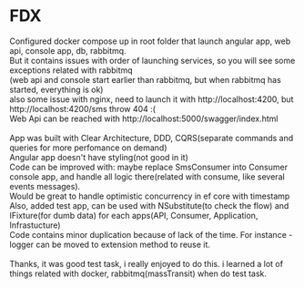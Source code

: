 # FDX

Configured docker compose up in root folder that launch angular app, web api, console app, db, rabbitmq. <br>
But it contains issues with order of launching services, so you will see some exceptions related with rabbitmq <br>
(web api and console start earlier than rabbitmq, but when rabbitmq has started, everything is ok) <br>
also some issue with nginx, need to launch it with http://localhost:4200, but http://localhost:4200/sms throw 404 :( <br>
Web Api can be reached with http://localhost:5000/swagger/index.html <br>
<br>
App was built with Clear Architecture, DDD, CQRS(separate commands and queries for more perfomance on demand) <br>
Angular app doesn't have styling(not good in it) <br>
Code can be improved with: maybe replace SmsConsumer into Consumer console app, and handle all logic there(related with consume, like several events messages). <br>
Would be great to handle optimistic concurrency in ef core with timestamp <br>
Also, added test app, can be used with NSubstitute(to check the flow) and IFixture(for dumb data) for each apps(API, Consumer, Application, Infrastucture) <br>
Code contains minor duplication because of lack of the time. For instance - logger can be moved to extension method to reuse it. <br>
<br>
Thanks, it was good test task, i really enjoyed to do this. i learned a lot of things related with docker, rabbitmq(massTransit) when do test task.
